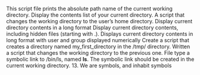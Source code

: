 This script file prints the absolute path name of the current working directory.
Display the contents list of your current directory.
A script that changes the working directory to the user’s home directory.
Display current directory contents in a long format
Display current directory contents, including hidden files (starting with .).
Displays current directory contents in long format with user and group displayed numerically
Create a script that creates a directory named my_first_directory in the /tmp/ directory.
Written a script that changes the working directory to the previous one.
File type
a symbolic link to /bin/ls, named __ls__. The symbolic link should be created in the current working directory.
13. We are symbols, and inhabit symbols
